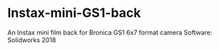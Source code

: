 # Instax-mini-GS1-back
An Instax mini film back for Bronica GS1 6x7 format camera
Software: Solidworks 2018